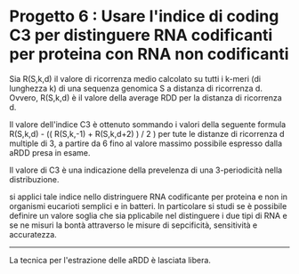 # Progetto 6 : Usare l'indice di coding C3 per distinguere RNA codificanti per proteina con RNA non codificanti

Sia R(S,k,d) il valore di ricorrenza medio calcolato su tutti i k-meri (di lunghezza k) di una sequenza genomica S a distanza di ricorrenza d. Ovvero, R(S,k,d) è il valore della average RDD per la distanza di ricorrenza d.

Il valore dell'indice C3 è ottenuto sommando i valori della seguente formula 
R(S,k,d) -  (( R(S,k,-1) + R(S,k,d+2) )  / 2 )
per tute le distanze di ricorrenza d multiple di 3, a partire da 6 fino al valore massimo possibile espresso dalla aRDD presa in esame.

Il valore di C3 è una indicazione della prevelenza di una 3-periodicità nella distribuzione.


si applici tale indice nello distringuere RNA codificante per proteina e non in organismi eucarioti semplici e in batteri. In particolare si studi se è possibile definire un valore soglia che sia pplicabile nel distinguere i due tipi di RNA e se ne misuri la bontà attraverso le misure di sepcificità, sensitività e accuratezza.

---
 La tecnica per l'estrazione delle aRDD è lasciata libera.

